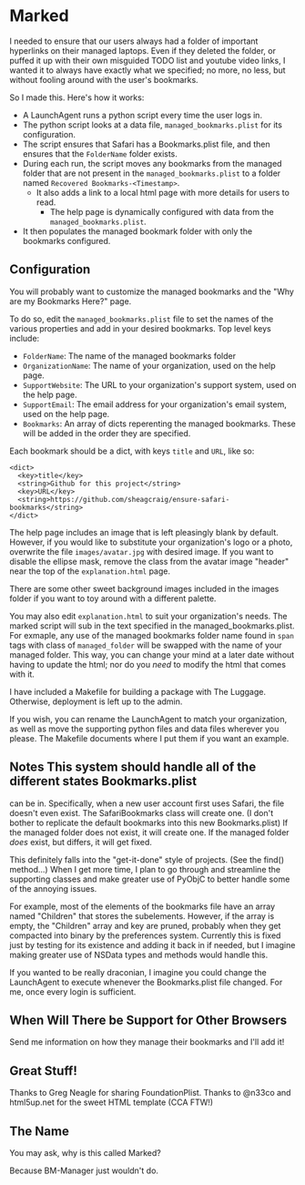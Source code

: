 # Marked

I needed to ensure that our users always had a folder of important hyperlinks
on their managed laptops. Even if they deleted the folder, or puffed it up with
their own misguided TODO list and youtube video links, I wanted it to always
have exactly what we specified; no more, no less, but without fooling around
with the user's bookmarks.

So I made this. Here's how it works:
- A LaunchAgent runs a python script every time the user logs in.
- The python script looks at a data file, `managed_bookmarks.plist` for its
  configuration.
- The script ensures that Safari has a Bookmarks.plist file, and then ensures
  that the `FolderName` folder exists.
- During each run, the script moves any bookmarks from the managed folder that
  are not present in the `managed_bookmarks.plist` to a folder named `Recovered
  Bookmarks-<Timestamp>`.
    - It also adds a link to a local html page with more details for users to
      read.
      - The help page is dynamically configured with data from the `managed_bookmarks.plist`.
- It then populates the managed bookmark folder with only the bookmarks
  configured.

## Configuration

You will probably want to customize the managed bookmarks and the "Why are my
Bookmarks Here?" page.

To do so, edit the `managed_bookmarks.plist` file to set the names of the
various properties and add in your desired bookmarks.
Top level keys include:
- `FolderName`: The name of the managed bookmarks folder
- `OrganizationName`: The name of your organization, used on the help page.
- `SupportWebsite`: The URL to your organization's support system, used on the
  help page.
- `SupportEmail`: The email address for your organization's email system, used
  on the help page.
- `Bookmarks`: An array of dicts reperenting the managed bookmarks. These will
  be added in the order they are specified.

Each bookmark should be a dict, with keys `title` and `URL`, like so:

```
<dict>
  <key>title</key>
  <string>Github for this project</string>
  <key>URL</key>
  <string>https://github.com/sheagcraig/ensure-safari-bookmarks</string>
</dict>
```

The help page includes an image that is left pleasingly blank by default.
However, if you would like to substitute your organization's logo or a photo,
overwrite the file `images/avatar.jpg` with desired image. If you want to
disable the ellipse mask, remove the class from the avatar image "header" near
the top of the `explanation.html` page.

There are some other sweet background images included in the images folder if
you want to toy around with a different palette.

You may also edit `explanation.html` to suit your organization's needs. The
marked script will sub in the text specified in the managed_bookmarks.plist.
For exmaple, any use of the managed bookmarks folder name found in `span` tags
with class of `managed_folder` will be swapped with the name of your managed
folder. This way, you can change your mind at a later date without having to
update the html; nor do you _need_ to modify the html that comes with it.

I have included a Makefile for building a package with The Luggage. Otherwise,
deployment is left up to the admin.

If you wish, you can rename the LaunchAgent to match your organization, as well
as move the supporting python files and data files wherever you please. The
Makefile documents where I put them if you want an example.

## Notes This system should handle all of the different states Bookmarks.plist
can be in. Specifically, when a new user account first uses Safari, the file
doesn't even exist. The SafariBookmarks class will create one. (I don't bother
to replicate the default bookmarks into this new Bookmarks.plist) If the
managed folder does not exist, it will create one. If the managed folder _does_
exist, but differs, it will get fixed.

This definitely falls into the "get-it-done" style of projects. (See the find()
method...) When I get more time, I plan to go through and streamline the
supporting classes and make greater use of PyObjC to better handle some of the
annoying issues.

For example, most of the elements of the bookmarks file have an array named
"Children" that stores the subelements. However, if the array is empty, the
"Children" array and key are pruned, probably when they get compacted into
binary by the preferences system. Currently this is fixed just by testing for
its existence and adding it back in if needed, but I imagine making greater use
of NSData types and methods would handle this.

If you wanted to be really draconian, I imagine you could change the
LaunchAgent to execute whenever the Bookmarks.plist file changed. For me, once
every login is sufficient.

## When Will There be Support for Other Browsers
Send me information on how they manage their bookmarks and I'll add it!

## Great Stuff!
Thanks to Greg Neagle for sharing FoundationPlist.
Thanks to @n33co and html5up.net for the sweet HTML template (CCA FTW!)

## The Name
You may ask, why is this called Marked?

Because BM-Manager just wouldn't do.
